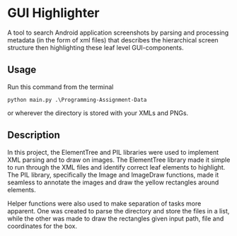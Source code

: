 # GUI Highlighter

A tool to search Android application screenshots by parsing and processing metadata (in the form of xml files) that describes the hierarchical screen structure then highlighting these leaf level GUI-components.


## Usage 
Run this command from the terminal
``` 
python main.py .\Programming-Assignment-Data
```
or wherever the directory is stored with your XMLs and PNGs. 

## Description 
In this project, the ElementTree and PIL libraries were used to implement XML parsing and to draw on images. The ElementTree library made it simple to run through the XML files and identify correct leaf elements to highlight. The PIL library, specifically the Image and ImageDraw functions, made it seamless to annotate the images and draw the yellow rectangles around elements.  

Helper functions were also used to make separation of tasks more apparent. One was created to parse the directory and store the files in a list, while the other was  made to draw the rectangles given input path, file and coordinates for the box. 
